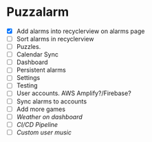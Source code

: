 # Puzzalarm
- [X] Add alarms into recyclerview on alarms page
- [ ] Sort alarms in recyclerview
- [ ] Puzzles.
- [ ] Calendar Sync
- [ ] Dashboard
- [ ] Persistent alarms
- [ ] Settings
- [ ] Testing
- [ ] User accounts. AWS Amplify?/Firebase?
- [ ] Sync alarms to accounts
- [ ] Add more games
- [ ] *Weather on dashboard*
- [ ] *CI/CD Pipeline*
- [ ] *Custom user music*
